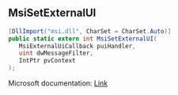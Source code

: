 ## MsiSetExternalUI

```csharp
[DllImport("msi.dll", CharSet = CharSet.Auto)]
public static extern int MsiSetExternalUI(
   MsiExternalUiCallback puiHandler,
   uint dwMessageFilter,
   IntPtr pvContext
);
```

Microsoft documentation: [Link](https://docs.microsoft.com/en-us/windows/win32/api/msi/nf-msi-msisetexternaluiw)
